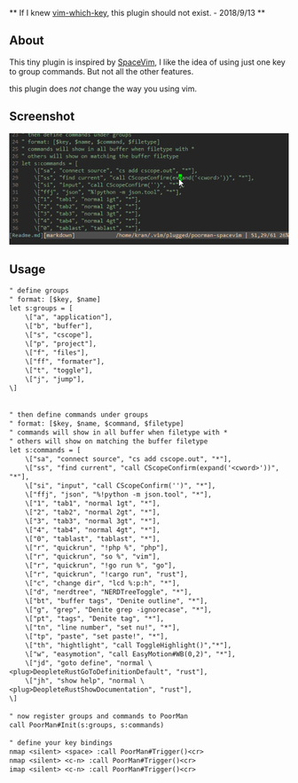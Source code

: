 ** If I knew [vim-which-key](https://github.com/liuchengxu/vim-which-key), this plugin should not exist. - 2018/9/13 **

## About

This tiny plugin is inspired by [SpaceVim](https://spacevim.org/), I like the idea of using just one key to group commands. But not all the other features.

this plugin does *not* change the way you using vim.

## Screenshot

![poorman](https://raw.githubusercontent.com/kran/poorman-spacevim/master/poorman-vim.gif)

## Usage

```
" define groups
" format: [$key, $name]
let s:groups = [
    \["a", "application"],
    \["b", "buffer"],
    \["s", "cscope"],
    \["p", "project"],
    \["f", "files"],
    \["ff", "formater"],
    \["t", "toggle"],
    \["j", "jump"],
\]


" then define commands under groups
" format: [$key, $name, $command, $filetype]
" commands will show in all buffer when filetype with * 
" others will show on matching the buffer filetype
let s:commands = [
    \["sa", "connect source", "cs add cscope.out", "*"],
    \["ss", "find current", "call CScopeConfirm(expand('<cword>'))", "*"],
    \["si", "input", "call CScopeConfirm('')", "*"],
    \["ffj", "json", "%!python -m json.tool", "*"],
    \["1", "tab1", "normal 1gt", "*"],
    \["2", "tab2", "normal 2gt", "*"],
    \["3", "tab3", "normal 3gt", "*"],
    \["4", "tab4", "normal 4gt", "*"],
    \["0", "tablast", "tablast", "*"],
    \["r", "quickrun", "!php %", "php"],
    \["r", "quickrun", "so %", "vim"],
    \["r", "quickrun", "!go run %", "go"],
    \["r", "quickrun", "!cargo run", "rust"],
    \["c", "change dir", "lcd %:p:h", "*"],
    \["d", "nerdtree", "NERDTreeToggle", "*"],
    \["bt", "buffer tags", "Denite outline", "*"],
    \["g", "grep", "Denite grep -ignorecase", "*"],
    \["pt", "tags", "Denite tag", "*"],
    \["tn", "line number", "set nu!", "*"],
    \["tp", "paste", "set paste!", "*"],
    \["th", "hightlight", "call ToggleHighlight()","*"],
    \["w", "easymotion", "call EasyMotion#WB(0,2)", "*"],
    \["jd", "goto define", "normal \<plug>DeopleteRustGoToDefinitionDefault", "rust"],
    \["jh", "show help", "normal \<plug>DeopleteRustShowDocumentation", "rust"],
\]

" now register groups and commands to PoorMan
call PoorMan#Init(s:groups, s:commands)

" define your key bindings
nmap <silent> <space> :call PoorMan#Trigger()<cr>
nmap <silent> <c-n> :call PoorMan#Trigger()<cr>
imap <silent> <c-n> :call PoorMan#Trigger()<cr>

```
